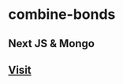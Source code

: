 
# combine-bonds

## Next JS & Mongo

## [Visit](https://combine-bonds-q19sh27g0-sohamviradiya.vercel.app/)
